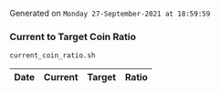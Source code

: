 Generated on `Monday 27-September-2021 at 18:59:59`

### Current to Target Coin Ratio
`current_coin_ratio.sh`

Date|Current|Target|Ratio
---|---|---|---

